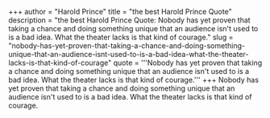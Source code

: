+++
author = "Harold Prince"
title = "the best Harold Prince Quote"
description = "the best Harold Prince Quote: Nobody has yet proven that taking a chance and doing something unique that an audience isn't used to is a bad idea. What the theater lacks is that kind of courage."
slug = "nobody-has-yet-proven-that-taking-a-chance-and-doing-something-unique-that-an-audience-isnt-used-to-is-a-bad-idea-what-the-theater-lacks-is-that-kind-of-courage"
quote = '''Nobody has yet proven that taking a chance and doing something unique that an audience isn't used to is a bad idea. What the theater lacks is that kind of courage.'''
+++
Nobody has yet proven that taking a chance and doing something unique that an audience isn't used to is a bad idea. What the theater lacks is that kind of courage.
